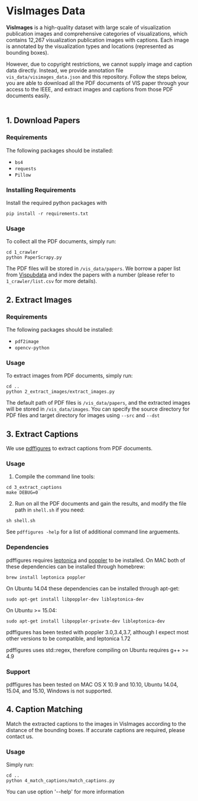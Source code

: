 # VisImages Data

<b>VisImages</b> is a high-quality dataset with large scale of visualization publication images and comprehensive categories 
of visualizations, which contains 12,267 visualization publication images with captions. Each image is annotated by the 
visualization types and locations (represented as bounding boxes).<br>

However, due to copyright restrictions, we cannot supply image and caption data directly. Instead, we provide annotation 
file `vis_data/visimages_data.json` and this repository. 
Follow the steps below, you are able to download all the PDF documents of VIS paper through your access to the IEEE, and extract images and captions from those PDF documents easily.<br>
<br>

## 1. Download Papers
### Requirements
The following packages should be installed:
* `bs4`
* `requests`
* `Pillow`

### Installing Requirements
Install the required python packages with
```
pip install -r requirements.txt
```

### Usage
To collect all the PDF documents, simply run:<br>
```
cd 1_crawler
python PaperScrapy.py
```
The PDF files will be stored in `/vis_data/papers`. We borrow a paper list from [Vispubdata](https://sites.google.com/site/vispubdata/home) and index the papers with a number (please refer to `1_crawler/list.csv` for more details).

## 2. Extract Images
### Requirements
The following packages should be installed:
* `pdf2image`
* `opencv-python`

### Usage
To extract images from PDF documents, simply run:<br>
```
cd ..
python 2_extract_images/extract_images.py
```
The default path of PDF files is `/vis_data/papers`, and the extracted images will be stored in `/vis_data/images`.
You can specify the source directory for PDF files and target directory for images using `--src` and `--dst`
<br>

## 3. Extract Captions
We use [pdffigures](http://pdffigures.allenai.org/) to extract captions from PDF documents.

### Usage

1. Compile the command line tools:

```
cd 3_extract_captions
make DEBUG=0
```

2. Run on all the PDF documents and gain the results, and modify the file path in `shell.sh` if you need:

```
sh shell.sh
```

See ```pdffigures -help``` for a list of additional command line arguements.

### Dependencies
pdffigures requires [leptonica](http://www.leptonica.com/) and [poppler](http://poppler.freedesktop.org/) to be installed.
On MAC both of these dependencies can be installed through homebrew:

```
brew install leptonica poppler
```

On Ubuntu 14.04 these dependencies can be installed through apt-get:

```
sudo apt-get install libpoppler-dev libleptonica-dev
```

On Ubuntu >= 15.04:

```
sudo apt-get install libpoppler-private-dev libleptonica-dev
```

pdffigures has been tested with poppler 3.0,3.4,3.7, although I expect most other versions to be compatible, and leptonica 1.72

pdffigures uses std::regex, therefore compiling on Ubuntu requires g++ >= 4.9

### Support
pdffigures has been tested on MAC OS X 10.9 and 10.10, Ubuntu 14.04, 15.04, and 15.10, Windows is not supported.
<br>

## 4. Caption Matching
Match the extracted captions to the images in VisImages according to the distance of the bounding boxes. If accurate captions are required, please contact us.

### Usage
Simply run:
```
cd ..
python 4_match_captions/match_captions.py
```
You can use option '--help' for more information



